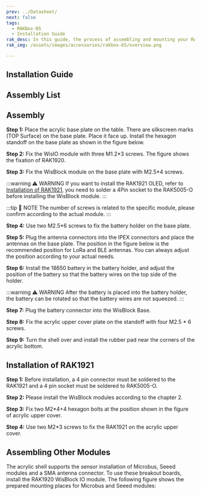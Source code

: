 ```yaml
---
prev: ../Datasheet/
next: false
tags:
  - RAKBox-B5
  - Installation Guide
rak_desc: In this guide, the process of assembling and mounting your RAKBox-B5 will be shown step by step. Strict adherence to the steps guarantees a secured and durable casing.
rak_img: /assets/images/accessories/rakbox-b5/overview.png

---
```


## Installation Guide

## Assembly List

<rk-img
  src="/assets/images/accessories/rakbox-b5/installation/package-contents-b5.png"
  width="80%"
  caption="Assembly list"
/>

## Assembly

**Step 1:** Place the acrylic base plate on the table. There are silkscreen marks (TOP Surface) on the base plate. Place it face up. Install the hexagon standoff on the base plate as shown in the figure below.

<rk-img
  src="/assets/images/accessories/rakbox-b5/installation/box-labels.png"
  width="60%"
  caption="Acrylic Base Labels"
/>

**Step 2:** Fix the WisIO module with three M1.2\*3 screws. The figure shows the fixation of RAK1920.

<rk-img
  src="/assets/images/accessories/rakbox-b5/installation/wisblock-io.png"
  width="40%"
  caption="Attaching WisIO Module"
/>

**Step 3:** Fix the WisBlock module on the base plate with M2.5\*4 screws.

:::warning ⚠️ WARNING
If you want to install the RAK1921 OLED, refer to [Installation of RAK1921](#installation-of-rak1921), you need to solder a 4Pin socket to the RAK5005-O before installing the WisBlock module.
:::

:::tip 📝 NOTE
The number of screws is related to the specific module, please confirm according to the actual module.
:::

<rk-img
  src="/assets/images/accessories/rakbox-b5/installation/box-wisblock.png"
  width="40%"
  caption="Attaching WisBlock Module on the Base"
/>

**Step 4:** Use two M2.5\*6 screws to fix the battery holder on the base plate.

<rk-img
  src="/assets/images/accessories/rakbox-b5/installation/box-battery-mount.png"
  width="40%"
  caption="Attaching the Battery Holder"
/>

**Step 5:**  Plug the antenna connectors into the IPEX connectors and place the antennas on the base plate. The position in the figure below is the recommended position for LoRa and BLE antennas. You can always adjust the position according to your actual needs.

<rk-img
  src="/assets/images/accessories/rakbox-b5/installation/antenna-placement.svg"
  width="40%"
  caption="Assembly - Step 5"
/>

**Step 6:** Install the 18650 battery in the battery holder, and adjust the position of the battery so that the battery wires on the top side of the holder.

:::warning ⚠️ WARNING
After the battery is placed into the battery holder, the battery can be rotated so that the battery wires are not squeezed.
:::

<rk-img
  src="/assets/images/accessories/rakbox-b5/installation/attention.png"
  width="30%"
  caption="Attaching the 18650 Battery"
/>

**Step 7:** Plug the battery connector into the WisBlock Base.

<rk-img
  src="/assets/images/accessories/rakbox-b5/installation/image-20200713164520838.png"
  width="40%"
  caption="Assembly - Step 7"
/>

**Step 8:** Fix the acrylic upper cover plate on the standoff with four M2.5 \* 6 screws.

<rk-img
  src="/assets/images/accessories/rakbox-b5/installation/box-top-plate.png"
  width="40%"
  caption="Attaching the Cover Plate"
/>

**Step 9:** Turn the shell over and install the rubber pad near the corners of the acrylic bottom.

<rk-img
  src="/assets/images/accessories/rakbox-b5/installation/image-20200713164544802.png"
  width="40%"
  caption="Attaching Rubber Pads"
/>

## Installation of RAK1921

**Step 1:** Before installation, a 4 pin connector must be soldered to the RAK1921 and a 4 pin socket must be soldered to RAK5005-O.

<rk-img
  src="/assets/images/accessories/rakbox-b5/installation/image-20200713164606765.png"
  width="50%"
  caption="Installation of RAK1921"
/>

**Step 2:** Please install the WisBlock modules according to the chapter 2.

**Step 3:** Fix two M2\*4+4 hexagon bolts at the position shown in the figure of acrylic upper cover.

<rk-img
  src="/assets/images/accessories/rakbox-b5/installation/box-assembly.png"
  width="40%"
  caption="Installing Hexagon Bolts"
/>

**Step 4:** Use two M2\*3 screws to fix the RAK1921 on the acrylic upper cover.

<rk-img
  src="/assets/images/accessories/rakbox-b5/installation/box-display.png"
  width="40%"
  caption="Installing RAK1921 OLED Display"
/>

## Assembling Other Modules

The acrylic shell supports the sensor installation of Microbus, Seeed modules and a SMA antenna connector. To use these breakout boards, install the RAK1920 WisBlock IO module. The following figure shows the prepared mounting places for Microbus and Seeed modules:

<rk-img
  src="/assets/images/accessories/rakbox-b5/installation/mounting-places.png"
  width="50%"
  caption="Mounting Places for Other Modules"
/>

